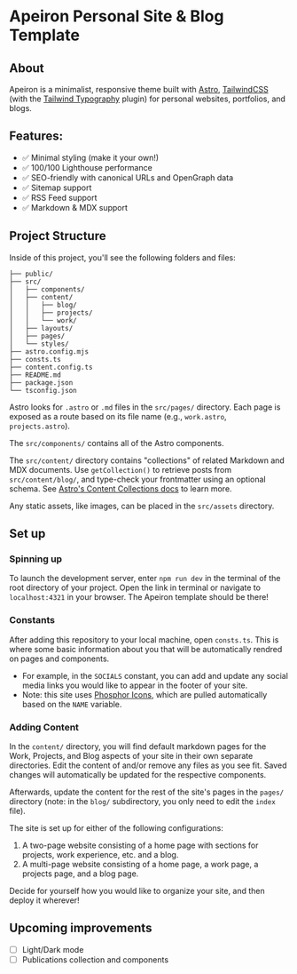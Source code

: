 # Apeiron Personal Site & Blog Template

## About

Apeiron is a minimalist, responsive theme built with [Astro](https://docs.astro.build), [TailwindCSS](https://tailwindcss.com/) (with the [Tailwind Typography](https://github.com/tailwindlabs/tailwindcss-typography) plugin) for personal websites, portfolios, and blogs.

## Features:

- ✅ Minimal styling (make it your own!)
- ✅ 100/100 Lighthouse performance
- ✅ SEO-friendly with canonical URLs and OpenGraph data
- ✅ Sitemap support
- ✅ RSS Feed support
- ✅ Markdown & MDX support

## Project Structure

Inside of this project, you'll see the following folders and files:

```text
├── public/
├── src/
│   ├── components/
│   ├── content/
│   │   ├── blog/
│   │   ├── projects/
│   │   └── work/
│   ├── layouts/
│   ├── pages/
│   └── styles/
├── astro.config.mjs
├── consts.ts
├── content.config.ts
├── README.md
├── package.json
└── tsconfig.json
```

Astro looks for `.astro` or `.md` files in the `src/pages/` directory. Each page is exposed as a route based on its file name (e.g., `work.astro`, `projects.astro`).

The `src/components/` contains all of the Astro components.

The `src/content/` directory contains "collections" of related Markdown and MDX documents. Use `getCollection()` to retrieve posts from `src/content/blog/`, and type-check your frontmatter using an optional schema. See [Astro's Content Collections docs](https://docs.astro.build/en/guides/content-collections/) to learn more.

Any static assets, like images, can be placed in the `src/assets` directory.

## Set up

### Spinning up

To launch the development server, enter `npm run dev` in the terminal of the root directory of your project. Open the link in terminal or navigate to `localhost:4321` in your browser. The Apeiron template should be there!

### Constants

After adding this repository to your local machine, open `consts.ts`. This is where some basic information about you that will be automatically rendred on pages and components.

- For example, in the `SOCIALS` constant, you can add and update any social media links you would like to appear in the footer of your site.
- Note: this site uses [Phosphor Icons](https://phosphoricons.com/), which are pulled automatically based on the `NAME` variable.

### Adding Content

In the `content/` directory, you will find default markdown pages for the Work, Projects, and Blog aspects of your site in their own separate directories. Edit the content of and/or remove any files as you see fit. Saved changes will automatically be updated for the respective components.

Afterwards, update the content for the rest of the site's pages in the `pages/` directory (note: in the `blog/` subdirectory, you only need to edit the `index` file).

The site is set up for either of the following configurations:

1. A two-page website consisting of a home page with sections for projects, work experience, etc. and a blog.
2. A multi-page website consisting of a home page, a work page, a projects page, and a blog page.

Decide for yourself how you would like to organize your site, and then deploy it wherever!

## Upcoming improvements

- [ ] Light/Dark mode
- [ ] Publications collection and components
